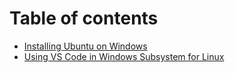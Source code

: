 # Table of contents

* [Installing Ubuntu on Windows](README.md)
* [Using VS Code in Windows Subsystem for Linux](using-vs-code-in-windows-subsystem-for-linux.md)

